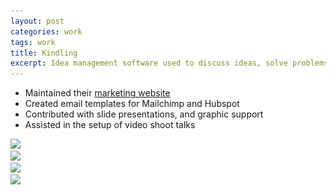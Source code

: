 ```yaml
---
layout: post
categories: work
tags: work
title: Kindling
excerpt: Idea management software used to discuss ideas, solve problems, and purse  opportunities
---
```


* Maintained their [marketing website](https://kindlingapp.com/)
* Created email templates for Mailchimp and Hubspot
* Contributed with slide presentations, and graphic support
* Assisted in the setup of video shoot talks

<div class="screenshot">
  <div class="screenshot-chrome">
    <img src="/assets/kindling-screenshot-1.jpg" srcset="/assets/kindling-screenshot-1.jpg 1x, /assets/kindling-screenshot-1@2x.jpg 2x">
  </div>
  <div class="screenshot-mobile">
    <img src="/assets/kindling-screenshot-2.jpg" srcset="/assets/kindling-screenshot-2.jpg 1x, /assets/kindling-screenshot-2@2x.jpg 2x">
  </div>
  <div class="screenshot-tablet">
    <img src="/assets/kindling-screenshot-3.jpg" srcset="/assets/kindling-screenshot-3.jpg 1x, /assets/kindling-screenshot-3@2x.jpg 2x">
  </div>
  <img src="/assets/kindling-screenshot-4.jpg" srcset="/assets/kindling-screenshot-4.jpg 1x, /assets/kindling-screenshot-4@2x.jpg 2x">
</div>
